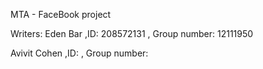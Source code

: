 MTA - FaceBook project

Writers:
Eden Bar ,ID: 208572131 , Group number: 12111950 

Avivit Cohen ,ID: , Group number:  

